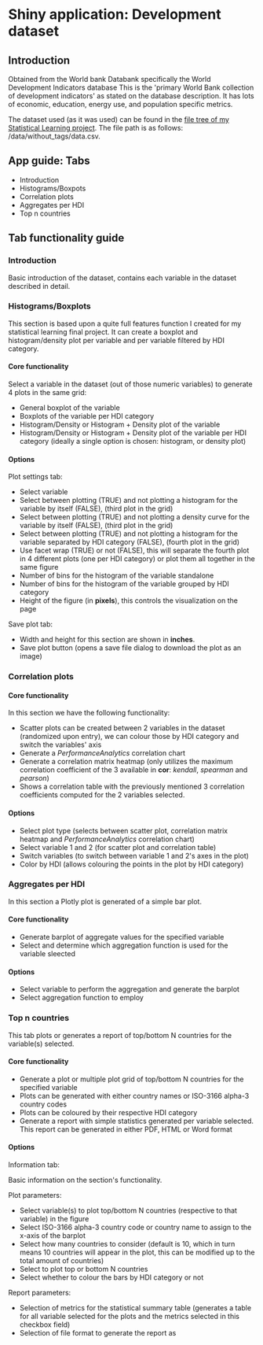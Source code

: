 # Shiny application: Development dataset

## Introduction

Obtained from the World bank Databank specifically the World Development Indicators database This is the 'primary World Bank collection of development indicators' as stated on the database description. It has lots of economic, education, energy use, and population specific metrics.

The dataset used (as it was used) can be found in the [file tree of my Statistical Learning project](https://github.com/dreth/UC3MStatisticalLearning/tree/main/data). The file path is as follows: /data/without_tags/data.csv.

## App guide: Tabs

- Introduction
- Histograms/Boxpots
- Correlation plots
- Aggregates per HDI
- Top n countries

## Tab functionality guide

### Introduction

Basic introduction of the dataset, contains each variable in the dataset described in detail.

### Histograms/Boxplots

This section is based upon a quite full features function I created for my statistical learning final project. It can create a boxplot and histogram/density plot per variable and per variable filtered by HDI category.

#### Core functionality

Select a variable in the dataset (out of those numeric variables) to generate 4 plots in the same grid:

- General boxplot of the variable
- Boxplots of the variable per HDI category
- Histogram/Density or Histogram + Density plot of the variable
- Histogram/Density or Histogram + Density plot of the variable per HDI category (ideally a single option is chosen: histogram, or density plot)

#### Options

Plot settings tab:

- Select variable
- Select between plotting (TRUE) and not plotting a histogram for the variable by itself (FALSE), (third plot in the grid)
- Select between plotting (TRUE) and not plotting a density curve for the variable by itself (FALSE), (third plot in the grid)
- Select between plotting (TRUE) and not plotting a histogram for the variable separated by HDI category (FALSE), (fourth plot in the grid)
- Use facet wrap (TRUE) or not (FALSE), this will separate the fourth plot in 4 different plots (one per HDI category) or plot them all together in the same figure
- Number of bins for the histogram of the variable standalone
- Number of bins for the histogram of the variable grouped by HDI category
- Height of the figure (in **pixels**), this controls the visualization on the page

Save plot tab:

- Width and height for this section are shown in **inches**.
- Save plot button (opens a save file dialog to download the plot as an image)

### Correlation plots

#### Core functionality

In this section we have the following functionality:

- Scatter plots can be created between 2 variables in the dataset (randomized upon entry), we can colour those by HDI category and switch the variables' axis
- Generate a *PerformanceAnalytics* correlation chart
- Generate a correlation matrix heatmap (only utilizes the maximum correlation coefficient of the 3 available in **cor**: *kendall*, *spearman* and *pearson*) 
- Shows a correlation table with the previously mentioned 3 correlation coefficients computed for the 2 variables selected.

#### Options

- Select plot type (selects between scatter plot, correlation matrix heatmap and *PerformanceAnalytics* correlation chart)
- Select variable 1 and 2 (for scatter plot and correlation table)
- Switch variables (to switch between variable 1 and 2's axes in the plot)
- Color by HDI (allows colouring the points in the plot by HDI category)

### Aggregates per HDI

In this section a Plotly plot is generated of a simple bar plot.

#### Core functionality

- Generate barplot of aggregate values for the specified variable 
- Select and determine which aggregation function is used for the variable sleected

#### Options

- Select variable to perform the aggregation and generate the barplot
- Select aggregation function to employ

### Top n countries 

This tab plots or generates a report of top/bottom N countries for the variable(s) selected.

#### Core functionality

- Generate a plot or multiple plot grid of top/bottom N countries for the specified variable
- Plots can be generated with either country names or ISO-3166 alpha-3 country codes
- Plots can be coloured by their respective HDI category
- Generate a report with simple statistics generated per variable selected. This report can be generated in either PDF, HTML or Word format

#### Options

Information tab:

Basic information on the section's functionality.

Plot parameters:

- Select variable(s) to plot top/bottom N countries (respective to that variable) in the figure
- Select ISO-3166 alpha-3 country code or country name to assign to the x-axis of the barplot
- Select how many countries to consider (default is 10, which in turn means 10 countries will appear in the plot, this can be modified up to the total amount of countries)
- Select to plot top or bottom N countries
- Select whether to colour the bars by HDI category or not

Report parameters:

- Selection of metrics for the statistical summary table (generates a table for all variable selected for the plots and the metrics selected in this checkbox field)
- Selection of file format to generate the report as